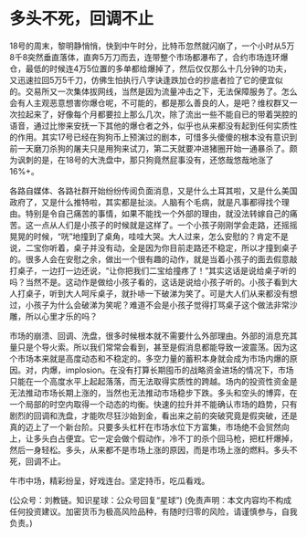 # 多头不死，回调不止

18号的周末，黎明静悄悄，快到中午时分，比特币忽然就闪崩了，一个小时从5万8千8突然垂直落体，直奔5万刀而去，连带整个市场都瀑布了，合约市场连环爆仓，最低的时候连4万5位置的多单都给爆掉了，然后仅仅那么十几分钟的功夫，又迅速拉回5万5千刀，仿佛生怕执行八字诀逢跌加仓的抄底者捡了它的便宜似的。交易所又一次集体拔网线，当然是因为流量冲击之下，无法保障服务了。怎么会有人主观恶意想害你爆仓呢，不可能的，都是那么善良的人，是吧？维权群又一次拉起来了，好像每个月都要拉上那么几次，除了流出一些不能自已的带着哭腔的语音，通过比惨来安抚一下其他的爆仓者之外，似乎也从来都没有起到任何实质性的作用。其实17号已经在狗狗币上预演过的剧本，可惜多头傻傻的根本没有意识到前一天磨刀杀狗的屠夫只是用狗来试刀，第二天就要冲进猪圈开始一通暴杀了。颇为讽刺的是，在18号的大洗盘中，那只狗竟然屁事没有，还悠哉悠哉地涨了16%+。

各路自媒体、各路社群开始纷纷传阅负面消息，又是什么土耳其啦，又是什么美国政府了，又是什么推特啦，其实都是扯淡。人脑有个毛病，就是凡事都得找个理由。特别是令自己痛苦的事情，如果不能找一个外部的理由，就没法转嫁自己的痛苦。这一点从人们是小孩子的时候就是这样了。一个小孩子刚刚学会走路，还摇摇晃晃的时候，“咣”地撞到了桌角，哇哇大哭。大人过来，怎么安慰的？肯定不是说，二宝你听着，桌子并没有动，全是因为你目前走路还不稳定，所以才撞到桌子的。很多人会在安慰之余，做出一个很有趣的动作，就是当着小孩子的面去假意敲打桌子，一边打一边还说，“让你把我们二宝给撞疼了！”其实这话是说给桌子听的吗？当然不是。这动作是做给小孩子看的，这话是说给小孩子听的。小孩子看到大人打桌子，听到大人呵斥桌子，就扑哧一下破涕为笑了。可是大人们从来都没有想过，小孩子为什么会破涕为笑呢？难道不会是小孩子觉得打骂桌子这个做法非常沙雕，所以心里才乐的吗？

市场的崩溃、回调、洗盘，很多时候根本就不需要什么外部理由。外部的消息充其量只是个导火索。所以我们常常会看到，甚至是假消息都能导致一波震荡。因为这个市场本来就是高度动态和不稳定的。多空力量的蓄积本身就会成为市场内爆的原因。对，内爆，implosion。在没有打算长期囤币的战略资金进场的情况下，市场只能在一个高度水平上起起落落，而无法取得实质性的跨越。场内的投资性资金是无法推动市场长期上涨的，当然也无法推动市场稳步下跌。多头和空头的博弈，在一个局部的时空内取得一个动态的均衡。快速的拉升并不能确认市场的趋势，只有剧烈的回调和洗盘，才能吹尽狂沙始到金，看出来之前的突破究竟是假突破，还是真的迈上了一个新台阶。只要多头杠杆在市场水位下方富集，市场绝不会贸然向上，让多头白占便宜。它一定会做个假动作，冷不丁的杀个回马枪，把杠杆爆掉，然后一身轻松。多头，从来都不是市场上涨的原因，而是市场上涨的燃料。多头不死，回调不止。

牛市中场，精彩纷呈，好戏连台。坚定持币，吃瓜看戏。

\(公众号：刘教链。知识星球：公众号回复“星球”\)  \(免责声明：本文内容均不构成任何投资建议。加密货币为极高风险品种，有随时归零的风险，请谨慎参与，自我负责。\)

